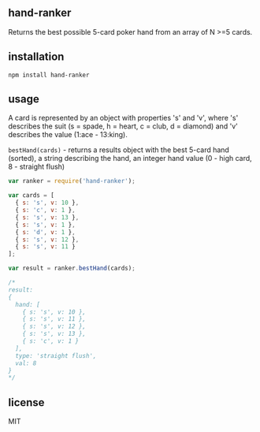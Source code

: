 ## hand-ranker

Returns the best possible 5-card poker hand from an array of N >=5 cards.

## installation

```
npm install hand-ranker
```

## usage

A card is represented by an object with properties 's' and 'v', where 's' describes the suit (s = spade, h = heart, c = club, d = diamond) and 'v' describes the value (1:ace - 13:king).

`bestHand(cards)` - returns a results object with the best 5-card hand (sorted), a string describing the hand, an integer hand value (0 - high card, 8 - straight flush)

```javascript
var ranker = require('hand-ranker');

var cards = [
  { s: 's', v: 10 },
  { s: 'c', v: 1 },
  { s: 's', v: 13 },
  { s: 's', v: 1 },
  { s: 'd', v: 1 },
  { s: 's', v: 12 },
  { s: 's', v: 11 }
];

var result = ranker.bestHand(cards);

/*
result:
{
  hand: [
    { s: 's', v: 10 },
    { s: 's', v: 11 },
    { s: 's', v: 12 },
    { s: 's', v: 13 },
    { s: 'c', v: 1 }
  ],
  type: 'straight flush',
  val: 8
}
*/
```

## license

MIT
